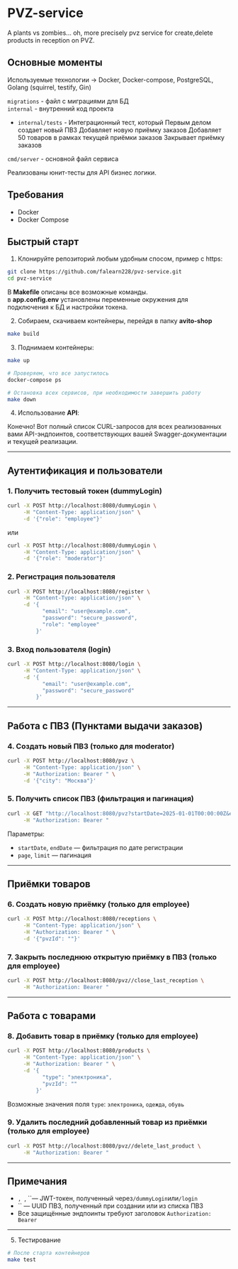 # PVZ-service

A plants vs zombies... oh, more precisely pvz service for create,delete products in reception on PVZ.

## Основные моменты

Используемые технологии -> Docker, Docker-compose, PostgreSQL, Golang (squirrel, testify, Gin)

`migrations` - файл с миграциями для БД \
`internal` - внутренний код проекта

- `internal/tests` - Интеграционный тест, который
  Первым делом создает новый ПВЗ
  Добавляет новую приёмку заказов
  Добавляет 50 товаров в рамках текущей приёмки заказов
  Закрывает приёмку заказов

`cmd/server` - основной файл сервиса

Реализованы юнит-тесты для API бизнес логики.

## Требования

- Docker
- Docker Compose

## Быстрый старт

1. Клонируйте репозиторий любым удобным спосом, пример с https:

```bash
git clone https://github.com/falearn228/pvz-service.git
cd pvz-service
```

В **Makefile** описаны все возможные команды. \
в **app.config.env** установлены переменные окружения для подключения к БД и настройки токена.

2. Собираем, скачиваем контейнеры, перейдя в папку **avito-shop**

```bash
make build
```

3. Поднимаем контейнеры:

```bash
make up

# Проверяем, что все запустилось
docker-compose ps

# Остановка всех сервисов, при необходимости завершить работу
make down
```

4. Использование **API**:

Конечно! Вот полный список CURL-запросов для всех реализованных вами API-эндпоинтов, соответствующих вашей Swagger-документации и текущей реализации.

---

## Аутентификация и пользователи

### 1. Получить тестовый токен (dummyLogin)

```bash
curl -X POST http://localhost:8080/dummyLogin \
     -H "Content-Type: application/json" \
     -d '{"role": "employee"}'
```

или

```bash
curl -X POST http://localhost:8080/dummyLogin \
     -H "Content-Type: application/json" \
     -d '{"role": "moderator"}'
```

### 2. Регистрация пользователя

```bash
curl -X POST http://localhost:8080/register \
     -H "Content-Type: application/json" \
     -d '{
           "email": "user@example.com",
           "password": "secure_password",
           "role": "employee"
         }'
```

### 3. Вход пользователя (login)

```bash
curl -X POST http://localhost:8080/login \
     -H "Content-Type: application/json" \
     -d '{
           "email": "user@example.com",
           "password": "secure_password"
         }'
```

---

## Работа с ПВЗ (Пунктами выдачи заказов)

### 4. Создать новый ПВЗ (только для moderator)

```bash
curl -X POST http://localhost:8080/pvz \
     -H "Content-Type: application/json" \
     -H "Authorization: Bearer " \
     -d '{"city": "Москва"}'
```

### 5. Получить список ПВЗ (фильтрация и пагинация)

```bash
curl -X GET "http://localhost:8080/pvz?startDate=2025-01-01T00:00:00Z&endDate=2025-12-31T23:59:59Z&page=1&limit=10" \
     -H "Authorization: Bearer "
```

Параметры:

- `startDate`, `endDate` — фильтрация по дате регистрации
- `page`, `limit` — пагинация

---

## Приёмки товаров

### 6. Создать новую приёмку (только для employee)

```bash
curl -X POST http://localhost:8080/receptions \
     -H "Content-Type: application/json" \
     -H "Authorization: Bearer " \
     -d '{"pvzId": ""}'
```

### 7. Закрыть последнюю открытую приёмку в ПВЗ (только для employee)

```bash
curl -X POST http://localhost:8080/pvz//close_last_reception \
     -H "Authorization: Bearer "
```

---

## Работа с товарами

### 8. Добавить товар в приёмку (только для employee)

```bash
curl -X POST http://localhost:8080/products \
     -H "Content-Type: application/json" \
     -H "Authorization: Bearer " \
     -d '{
           "type": "электроника",
           "pvzId": ""
         }'
```

Возможные значения поля `type`: `электроника`, `одежда`, `обувь`

### 9. Удалить последний добавленный товар из приёмки (только для employee)

```bash
curl -X POST http://localhost:8080/pvz//delete_last_product \
     -H "Authorization: Bearer "
```

---

## Примечания

- `, `, ``— JWT-токен, полученный через`/dummyLogin`или`/login`
- `` — UUID ПВЗ, полученный при создании или из списка ПВЗ
- Все защищённые эндпоинты требуют заголовок `Authorization: Bearer `

---

5. Тестирование

```bash
# После старта контейнеров
make test
```
